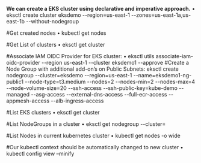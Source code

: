 **We can create a EKS cluster using declarative and imperative approach.**
• eksctl create cluster eksdemo --region=us-east-1 --zones=us-east-1a,us-east-1b  --without-nodegroup

#Get created nodes
•	kubectl get nodes

#Get List of clusters
•	eksctl get cluster

#Associate IAM OIDC Provider for EKS cluster:
•	eksctl utils associate-iam-oidc-provider --region us-east-1 --cluster eksdemo1 --approve
#Create a Node Group with additional add-on’s on Public Subnets:
eksctl create nodegroup --cluster=eksdemo --region=us-east-1 --name=eksdemo1-ng-public1 --node-type=t3.medium --nodes=2 --nodes-min=2 --nodes-max=4 --node-volume-size=20 --ssh-access --ssh-public-key=kube-demo --managed --asg-access --external-dns-access --full-ecr-access --appmesh-access --alb-ingress-access

#List EKS clusters
•	 eksctl get cluster

#List NodeGroups in a cluster
• 	eksctl get nodegroup --cluster=<clusterName>

#List Nodes in current kubernetes cluster
•	 kubectl get nodes -o wide

#Our kubectl context should be automatically changed to new cluster
•	 kubectl config view –minify
